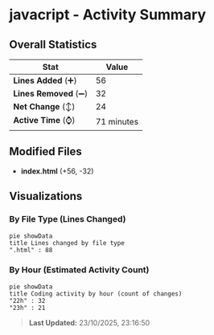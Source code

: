 # javacript - Activity Summary 

## Overall Statistics

| Stat                   | Value                                                             |
| ---------------------- | ----------------------------------------------------------------- |
| **Lines Added** (➕)   | 56                                          |
| **Lines Removed** (➖) | 32                                        |
| **Net Change** (↕)    | 24                |
| **Active Time** (⌚)   | 71 minutes |


## Modified Files
- **index.html** (+56, -32)

## Visualizations

### By File Type (Lines Changed)

```mermaid
pie showData
title Lines changed by file type
".html" : 88
```

### By Hour (Estimated Activity Count)

```mermaid
pie showData
title Coding activity by hour (count of changes)
"22h" : 32
"23h" : 21
```


> **Last Updated:** 23/10/2025, 23:16:50